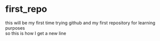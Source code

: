 # first_repo
this will be my first time trying github and my first repository for learning purposes 
<br>
so this is how I get a new line
